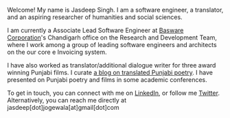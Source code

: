 <!-- 
.. title: About
.. slug: index
.. date: 2016-09-12 11:42:58 UTC+05:30
.. tags: 
.. category: 
.. link: 
.. description: 
.. type: text
-->

Welcome! My name is Jasdeep Singh. I am a software engineer, a translator, and an
aspiring researcher of humanities and social sciences.

I am currently a Associate Lead Software Engineer at [Basware
Corporation](<http://www.basware.com/>)'s Chandigarh office on the Research and
Development Team, where I work among a group of leading software engineers and
architects on the our core e Invoicing system.

I have also worked as translator/additional dialogue writer for three award
winning Punjabi films. I curate [a blog on translated Punjabi
poetry](<https://parchanve.wordpress.com/>). I have presented on Punjabi poetry
and films in some academic conferences.

To get in touch, you can connect with me on
[LinkedIn](<https://www.linkedin.com/>), or follow me
[Twitter](<https://twitter.com/jasdeep>). Alternatively, you can reach me
directly at jasdeep[dot]jogewala[at]gmail[dot]com
